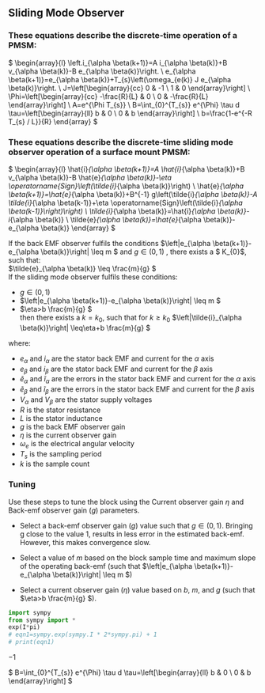 ## Sliding Mode Observer
### These equations describe the discrete-time operation of a PMSM:
$
\begin{array}{l}
\left.i_{\alpha \beta(k+1)}=A i_{\alpha \beta(k)}+B v_{\alpha \beta(k)}-B e_{\alpha \beta(k)}\right. \\
e_{\alpha \beta(k+1)}=e_{\alpha \beta(k)}+T_{s}\left(\omega_{e(k)} J e_{\alpha \beta(k)}\right. \\
J=\left[\begin{array}{cc}
0 & -1 \\
1 & 0
\end{array}\right] \\
\Phi=\left[\begin{array}{cc}
-\frac{R}{L} & 0 \\
0 & -\frac{R}{L}
\end{array}\right] \\
A=e^{\Phi T_{s}} \\
B=\int_{0}^{T_{s}} e^{\Phi} \tau d \tau=\left[\begin{array}{ll}
b & 0 \\
0 & b
\end{array}\right] \\
b=\frac{1-e^{-R T_{s} / L}}{R}
\end{array}
$
### These equations describe the discrete-time sliding mode observer operation of a surface mount PMSM:
$
\begin{array}{l}
\hat{i}_{\alpha \beta(k+1)}=A \hat{i}_{\alpha \beta(k)}+B v_{\alpha \beta(k)}-B \hat{e}_{\alpha \beta(k)}-\eta \operatorname{Sign}\left(\tilde{i}_{\alpha \beta(k)}\right) \\
\hat{e}_{\alpha \beta(k+1)}=\hat{e}_{\alpha \beta(k)}+B^{-1} g\left(\tilde{i}_{\alpha \beta(k)}-A \tilde{i}_{\alpha \beta(k-1)}+\eta \operatorname{Sign}\left(\tilde{i}_{\alpha \beta(k-1)}\right)\right) \\
\tilde{i}_{\alpha \beta(k)}=\hat{i}_{\alpha \beta(k)}-i_{\alpha \beta(k)} \\
\tilde{e}_{\alpha \beta(k)}=\hat{e}_{\alpha \beta(k)}-e_{\alpha \beta(k)} 
\end{array}
$

If the back EMF observer fulfils the conditions  $\left|e_{\alpha \beta(k+1)}-e_{\alpha \beta(k)}\right| \leq m $ and  $g \in(0,1)$ , there exists a $ K_{0}$, such that:\
$\tilde{e}_{\alpha \beta(k)} \leq \frac{m}{g} $ \
If the sliding mode observer fulfils these conditions:
- $g \in(0,1)$
- $\left|e_{\alpha \beta(k+1)}-e_{\alpha \beta(k)}\right| \leq m $
- $\eta>b \frac{m}{g} $ <br>
then there exists a $k=k_{0}$, such that for $k \geqslant k_{0}$ 
$\left|\tilde{i}_{\alpha \beta(k)}\right| \leq\eta+b \frac{m}{g} $ 

where:
* $e_{\alpha}$ and $i_{\alpha}$ are the stator back EMF and current for the $\alpha$ axis
* $e_{\beta}$ and $i_{\beta}$ are the stator back EMF and current for the $\beta$ axis
* $\tilde{e}_{\alpha}$ and $\tilde{i}_{\alpha}$ are the errors in the stator back EMF and current for the $\alpha$ axis
* $\tilde{e}_{\beta}$ and $\tilde{i}_{\beta}$ are the errors in the stator back EMF and current for the $\beta$ axis
* $V_{\alpha}$ and $V_{\beta}$ are the stator supply voltages
* $R$ is the stator resistance
* $L$ is the stator inductance
* $g$ is the back EMF observer gain
* $\eta$ is the current observer gain
* $\omega_{e}$ is the electrical angular velocity
* $T_{s}$ is the sampling period
* $k$ is the sample count
### Tuning
Use these steps to tune the block using the Current observer gain $\eta$ and Back-emf observer gain ($g$) parameters.

* Select a back-emf observer gain ($g$) value such that $g \in(0,1)$. Bringing g close to the value 1, results in less error in the estimated back-emf. However, this makes convergence slow.

* Select a value of $m$ based on the block sample time and maximum slope of the operating back-emf (such that $\left|e_{\alpha \beta(k+1)}-e_{\alpha \beta(k)}\right| \leq m $)

* Select a current observer gain ($\eta$) value based on $b$, $m$, and $g$ (such that $\eta>b \frac{m}{g} $).


```python
import sympy
from sympy import *
exp(I*pi)
# eqn1=sympy.exp(sympy.I * 2*sympy.pi) + 1
# print(eqn1)
```




$\displaystyle -1$



$
B=\int_{0}^{T_{s}} e^{\Phi} \tau d \tau=\left[\begin{array}{ll}
b & 0 \\
0 & b
\end{array}\right]
$
